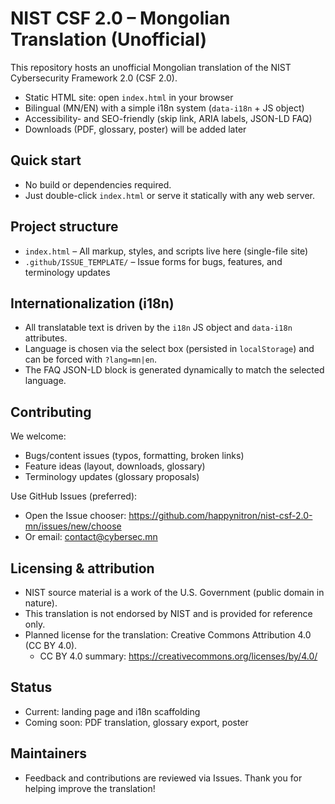 # NIST CSF 2.0 – Mongolian Translation (Unofficial)

This repository hosts an unofficial Mongolian translation of the NIST Cybersecurity Framework 2.0 (CSF 2.0).

- Static HTML site: open `index.html` in your browser
- Bilingual (MN/EN) with a simple i18n system (`data-i18n` + JS object)
- Accessibility- and SEO-friendly (skip link, ARIA labels, JSON-LD FAQ)
- Downloads (PDF, glossary, poster) will be added later

## Quick start
- No build or dependencies required.
- Just double-click `index.html` or serve it statically with any web server.

## Project structure
- `index.html` – All markup, styles, and scripts live here (single-file site)
- `.github/ISSUE_TEMPLATE/` – Issue forms for bugs, features, and terminology updates

## Internationalization (i18n)
- All translatable text is driven by the `i18n` JS object and `data-i18n` attributes.
- Language is chosen via the select box (persisted in `localStorage`) and can be forced with `?lang=mn|en`.
- The FAQ JSON-LD block is generated dynamically to match the selected language.

## Contributing
We welcome:
- Bugs/content issues (typos, formatting, broken links)
- Feature ideas (layout, downloads, glossary)
- Terminology updates (glossary proposals)

Use GitHub Issues (preferred):
- Open the Issue chooser: https://github.com/happynitron/nist-csf-2.0-mn/issues/new/choose
- Or email: contact@cybersec.mn

## Licensing & attribution
- NIST source material is a work of the U.S. Government (public domain in nature).
- This translation is not endorsed by NIST and is provided for reference only.
- Planned license for the translation: Creative Commons Attribution 4.0 (CC BY 4.0).
  - CC BY 4.0 summary: https://creativecommons.org/licenses/by/4.0/

## Status
- Current: landing page and i18n scaffolding
- Coming soon: PDF translation, glossary export, poster

## Maintainers
- Feedback and contributions are reviewed via Issues. Thank you for helping improve the translation!
